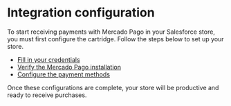 # Integration configuration

To start receiving payments with Mercado Pago in your Salesforce store, you must first configure the cartridge. Follow the steps below to set up your store.

* [Fill in your credentials](/developers/en/docs/salesforce/integration-configuration/credentials)
* [Verify the Mercado Pago installation](/developers/en/docs/salesforce/integration-configuration/installation-verification)
* [Configure the payment methods](/developers/en/docs/salesforce/integration-configuration/payments-configuration)

Once these configurations are complete, your store will be productive and ready to receive purchases.
